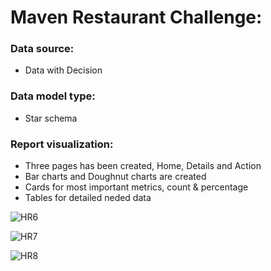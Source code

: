 # Maven Restaurant Challenge:

### Data source:
- Data with Decision

### Data model type:
- Star schema

### Report visualization:
- Three pages has been created, Home, Details and Action
- Bar charts and Doughnut charts are created 
- Cards for most important metrics, count & percentage 
- Tables for detailed neded data 


![HR6](https://user-images.githubusercontent.com/92275978/198842199-37faee6c-2cec-4752-a241-ce580da7320c.jpg)


![HR7](https://user-images.githubusercontent.com/92275978/198842212-e5f8cc4d-0e3e-4c6f-aaca-d0a1a7935f06.jpg)


![HR8](https://user-images.githubusercontent.com/92275978/198842220-7f978fce-f14d-4a70-ba0f-5de40052992d.jpg)
